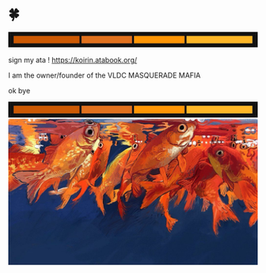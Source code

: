 # 🍀
![image alt](https://github.com/koirinsdiary/-/blob/b8d0d49e90fb63dc317f2d5c2dbcc51deed04845/01b56bb6ed4fabb68feee08e1c94d349.jpg)

sign my ata ! https://koirin.atabook.org/

I am the owner/founder of the VLDC MASQUERADE MAFIA 

ok bye

![image alt](https://github.com/koirinsdiary/-/blob/b8d0d49e90fb63dc317f2d5c2dbcc51deed04845/01b56bb6ed4fabb68feee08e1c94d349.jpg)
![image alt](https://github.com/koirinsdiary/-/blob/f2f98cbaa16578018c0d32749c1dd2a332418a33/b62aa044a8cc7e628be05c1df6031124.jpg)
